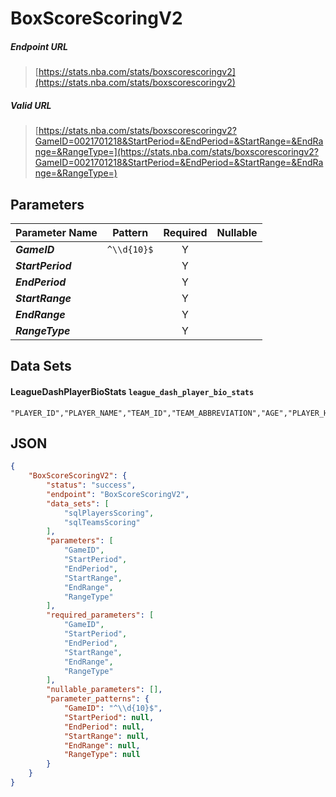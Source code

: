 # BoxScoreScoringV2

##### Endpoint URL
>[https://stats.nba.com/stats/boxscorescoringv2](https://stats.nba.com/stats/boxscorescoringv2)

##### Valid URL
>[https://stats.nba.com/stats/boxscorescoringv2?GameID=0021701218&StartPeriod=&EndPeriod=&StartRange=&EndRange=&RangeType=](https://stats.nba.com/stats/boxscorescoringv2?GameID=0021701218&StartPeriod=&EndPeriod=&StartRange=&EndRange=&RangeType=)

## Parameters
Parameter Name | Pattern | Required | Nullable
------------ | :-----------: | :---: | :---:
_**GameID**_ | `^\\d{10}$` | Y | 
_**StartPeriod**_ |  | Y | 
_**EndPeriod**_ |  | Y | 
_**StartRange**_ |  | Y | 
_**EndRange**_ |  | Y | 
_**RangeType**_ |  | Y | 

## Data Sets
#### LeagueDashPlayerBioStats `league_dash_player_bio_stats`
```text
"PLAYER_ID","PLAYER_NAME","TEAM_ID","TEAM_ABBREVIATION","AGE","PLAYER_HEIGHT","PLAYER_HEIGHT_INCHES","PLAYER_WEIGHT","COLLEGE","COUNTRY","DRAFT_YEAR","DRAFT_ROUND","DRAFT_NUMBER","GP","PTS","REB","AST","NET_RATING","OREB_PCT","DREB_PCT","USG_PCT","TS_PCT","AST_PCT"
```

## JSON
```json
{
    "BoxScoreScoringV2": {
        "status": "success",
        "endpoint": "BoxScoreScoringV2",
        "data_sets": [
            "sqlPlayersScoring",
            "sqlTeamsScoring"
        ],
        "parameters": [
            "GameID",
            "StartPeriod",
            "EndPeriod",
            "StartRange",
            "EndRange",
            "RangeType"
        ],
        "required_parameters": [
            "GameID",
            "StartPeriod",
            "EndPeriod",
            "StartRange",
            "EndRange",
            "RangeType"
        ],
        "nullable_parameters": [],
        "parameter_patterns": {
            "GameID": "^\\d{10}$",
            "StartPeriod": null,
            "EndPeriod": null,
            "StartRange": null,
            "EndRange": null,
            "RangeType": null
        }
    }
}
```
